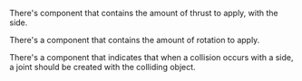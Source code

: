 There's component that contains the amount of thrust to apply, with the side.

There's a component that contains the amount of rotation to apply.

There's a component that indicates that when a collision occurs with a side, a joint
should be created with the colliding object.

